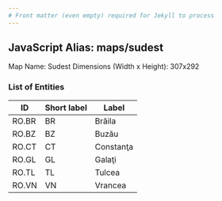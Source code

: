 ```yaml
---
# Front matter (even empty) required for Jekyll to process
---
```


## JavaScript Alias: maps/sudest

Map Name: Sudest
Dimensions (Width x Height): 307x292





### List of Entities

ID | Short label | Label
---|---|---|
RO.BR|BR|Brăila
RO.BZ|BZ|Buzău
RO.CT|CT|Constanţa
RO.GL|GL|Galaţi
RO.TL|TL|Tulcea
RO.VN|VN|Vrancea

